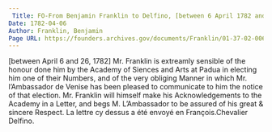 ```yaml
---
 Title: FO-From Benjamin Franklin to Delfino, [between 6 April 1782 and 26]
Date: 1782-04-06
Author: Franklin, Benjamin
Page URL: https://founders.archives.gov/documents/Franklin/01-37-02-0067
---
```


[between April 6 and 26, 1782]
Mr. Franklin is extreamly sensible of the honour done him by the Academy of Siences and Arts at Padua in electing him one of their Numbers, and of the very obliging Manner in which Mr. l’Ambassador de Venise has been pleased to communicate to him the notice of that election. Mr. Franklin will himself make his Acknowledgements to the Academy in a Letter, and begs M. L’Ambassador to be assured of his great & sincere Respect.
La lettre cy dessus a été envoyé en François.Chevalier Delfino.


